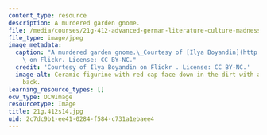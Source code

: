 ```yaml
---
content_type: resource
description: A murdered garden gnome.
file: /media/courses/21g-412-advanced-german-literature-culture-madness-murder-mysteries-fall-2014/2c7dc9b1ee410284f584c731a1ebaee4_21g.412f14.jpg
file_type: image/jpeg
image_metadata:
  caption: "A murdered garden gnome.\_Courtesy of [Ilya Boyandin](http://www.flickr.com/photos/ibananti/2416283983/)\
    \ on Flickr. License: CC BY-NC."
  credit: 'Courtesy of Ilya Boyandin on Flickr . License: CC BY-NC.'
  image-alt: Ceramic figurine with red cap face down in the dirt with a knife in his
    back.
learning_resource_types: []
ocw_type: OCWImage
resourcetype: Image
title: 21g.412s14.jpg
uid: 2c7dc9b1-ee41-0284-f584-c731a1ebaee4
---
```

